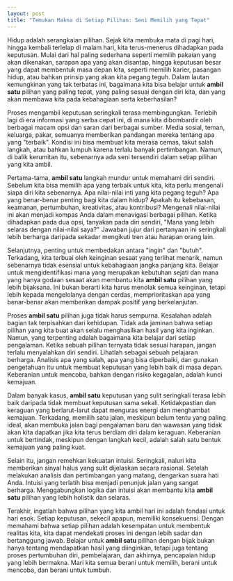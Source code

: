 ```yaml
---
layout: post
title: "Temukan Makna di Setiap Pilihan: Seni Memilih yang Tepat"
---
```


Hidup adalah serangkaian pilihan. Sejak kita membuka mata di pagi hari, hingga kembali terlelap di malam hari, kita terus-menerus dihadapkan pada keputusan. Mulai dari hal paling sederhana seperti memilih pakaian yang akan dikenakan, sarapan apa yang akan disantap, hingga keputusan besar yang dapat membentuk masa depan kita, seperti memilih karier, pasangan hidup, atau bahkan prinsip yang akan kita pegang teguh. Dalam lautan kemungkinan yang tak terbatas ini, bagaimana kita bisa belajar untuk **ambil satu** pilihan yang paling tepat, yang paling sesuai dengan diri kita, dan yang akan membawa kita pada kebahagiaan serta keberhasilan?

Proses mengambil keputusan seringkali terasa membingungkan. Terlebih lagi di era informasi yang serba cepat ini, di mana kita dibombardir oleh berbagai macam opsi dan saran dari berbagai sumber. Media sosial, teman, keluarga, pakar, semuanya memberikan pandangan mereka tentang apa yang "terbaik". Kondisi ini bisa membuat kita merasa cemas, takut salah langkah, atau bahkan lumpuh karena terlalu banyak pertimbangan. Namun, di balik kerumitan itu, sebenarnya ada seni tersendiri dalam setiap pilihan yang kita ambil.

Pertama-tama, **ambil satu** langkah mundur untuk memahami diri sendiri. Sebelum kita bisa memilih apa yang terbaik untuk kita, kita perlu mengenali siapa diri kita sebenarnya. Apa nilai-nilai inti yang kita pegang teguh? Apa yang benar-benar penting bagi kita dalam hidup? Apakah itu kebebasan, keamanan, pertumbuhan, kreativitas, atau kontribusi? Mengenali nilai-nilai ini akan menjadi kompas Anda dalam menavigasi berbagai pilihan. Ketika dihadapkan pada dua opsi, tanyakan pada diri sendiri, "Mana yang lebih selaras dengan nilai-nilai saya?" Jawaban jujur dari pertanyaan ini seringkali lebih berharga daripada sekadar mengikuti tren atau harapan orang lain.

Selanjutnya, penting untuk membedakan antara "ingin" dan "butuh". Terkadang, kita terbuai oleh keinginan sesaat yang terlihat menarik, namun sebenarnya tidak esensial untuk kebahagiaan jangka panjang kita. Belajar untuk mengidentifikasi mana yang merupakan kebutuhan sejati dan mana yang hanya godaan sesaat akan membantu kita **ambil satu** pilihan yang lebih bijaksana. Ini bukan berarti kita harus menolak semua keinginan, tetapi lebih kepada mengelolanya dengan cerdas, memprioritaskan apa yang benar-benar akan memberikan dampak positif yang berkelanjutan.

Proses **ambil satu** pilihan juga tidak harus sempurna. Kesalahan adalah bagian tak terpisahkan dari kehidupan. Tidak ada jaminan bahwa setiap pilihan yang kita buat akan selalu menghasilkan hasil yang kita inginkan. Namun, yang terpenting adalah bagaimana kita belajar dari setiap pengalaman. Ketika sebuah pilihan ternyata tidak sesuai harapan, jangan terlalu menyalahkan diri sendiri. Lihatlah sebagai sebuah pelajaran berharga. Analisis apa yang salah, apa yang bisa diperbaiki, dan gunakan pengetahuan itu untuk membuat keputusan yang lebih baik di masa depan. Keberanian untuk mencoba, bahkan dengan risiko kegagalan, adalah kunci kemajuan.

Dalam banyak kasus, **ambil satu** keputusan yang sulit seringkali terasa lebih baik daripada tidak membuat keputusan sama sekali. Ketidakpastian dan keraguan yang berlarut-larut dapat menguras energi dan menghambat kemajuan. Terkadang, memilih satu jalan, meskipun belum tentu yang paling ideal, akan membuka jalan bagi pengalaman baru dan wawasan yang tidak akan kita dapatkan jika kita terus berdiam diri dalam keraguan. Keberanian untuk bertindak, meskipun dengan langkah kecil, adalah salah satu bentuk kemajuan yang paling kuat.

Selain itu, jangan remehkan kekuatan intuisi. Seringkali, naluri kita memberikan sinyal halus yang sulit dijelaskan secara rasional. Setelah melakukan analisis dan pertimbangan yang matang, dengarkan suara hati Anda. Intuisi yang terlatih bisa menjadi penunjuk jalan yang sangat berharga. Menggabungkan logika dan intuisi akan membantu kita **ambil satu** pilihan yang lebih holistik dan selaras.

Terakhir, ingatlah bahwa pilihan yang kita ambil hari ini adalah fondasi untuk hari esok. Setiap keputusan, sekecil apapun, memiliki konsekuensi. Dengan memahami bahwa setiap pilihan adalah kesempatan untuk membentuk realitas kita, kita dapat mendekati proses ini dengan lebih sadar dan bertanggung jawab. Belajar untuk **ambil satu** pilihan dengan bijak bukan hanya tentang mendapatkan hasil yang diinginkan, tetapi juga tentang proses pertumbuhan diri, pembelajaran, dan akhirnya, pencapaian hidup yang lebih bermakna. Mari kita semua berani untuk memilih, berani untuk mencoba, dan berani untuk tumbuh.
